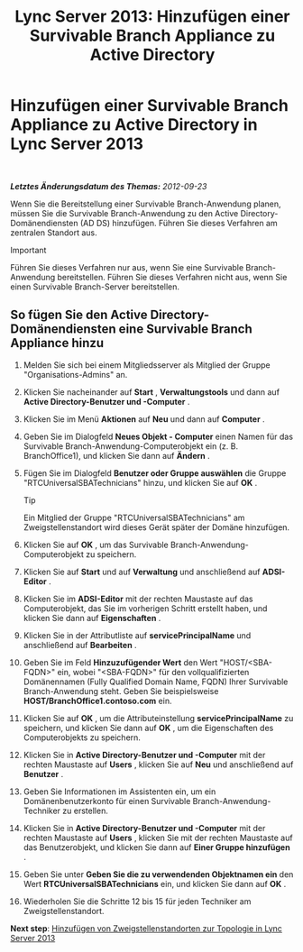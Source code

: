﻿---
title: 'Lync Server 2013: Hinzufügen einer Survivable Branch Appliance zu Active Directory'
TOCTitle: Hinzufügen einer Survivable Branch Appliance zu Active Directory
ms:assetid: 3e63507c-d60b-40ec-8bbe-586b1d707c3e
ms:mtpsurl: https://technet.microsoft.com/de-de/library/Gg425906(v=OCS.15)
ms:contentKeyID: 49293774
ms.date: 05/19/2016
mtps_version: v=OCS.15
ms.translationtype: HT
---

# Hinzufügen einer Survivable Branch Appliance zu Active Directory in Lync Server 2013

 

_**Letztes Änderungsdatum des Themas:** 2012-09-23_

Wenn Sie die Bereitstellung einer Survivable Branch-Anwendung planen, müssen Sie die Survivable Branch-Anwendung zu den Active Directory-Domänendiensten (AD DS) hinzufügen. Führen Sie dieses Verfahren am zentralen Standort aus.


> [!IMPORTANT]
> Führen Sie dieses Verfahren nur aus, wenn Sie eine Survivable Branch-Anwendung bereitstellen. Führen Sie dieses Verfahren nicht aus, wenn Sie einen Survivable Branch-Server bereitstellen.



## So fügen Sie den Active Directory-Domänendiensten eine Survivable Branch Appliance hinzu

1.  Melden Sie sich bei einem Mitgliedsserver als Mitglied der Gruppe "Organisations-Admins" an.

2.  Klicken Sie nacheinander auf **Start** , **Verwaltungstools** und dann auf **Active Directory-Benutzer und -Computer** .

3.  Klicken Sie im Menü **Aktionen** auf **Neu** und dann auf **Computer** .

4.  Geben Sie im Dialogfeld **Neues Objekt - Computer** einen Namen für das Survivable Branch-Anwendung-Computerobjekt ein (z. B. BranchOffice1), und klicken Sie dann auf **Ändern** .

5.  Fügen Sie im Dialogfeld **Benutzer oder Gruppe auswählen** die Gruppe "RTCUniversalSBATechnicians" hinzu, und klicken Sie auf **OK** .
    

    > [!TIP]
    > Ein Mitglied der Gruppe "RTCUniversalSBATechnicians" am Zweigstellenstandort wird dieses Gerät später der Domäne hinzufügen.



6.  Klicken Sie auf **OK** , um das Survivable Branch-Anwendung-Computerobjekt zu speichern.

7.  Klicken Sie auf **Start** und auf **Verwaltung** und anschließend auf **ADSI-Editor** .

8.  Klicken Sie im **ADSI-Editor** mit der rechten Maustaste auf das Computerobjekt, das Sie im vorherigen Schritt erstellt haben, und klicken Sie dann auf **Eigenschaften** .

9.  Klicken Sie in der Attributliste auf **servicePrincipalName** und anschließend auf **Bearbeiten** .

10. Geben Sie im Feld **Hinzuzufügender Wert** den Wert "HOST/\<SBA-FQDN\>" ein, wobei "\<SBA-FQDN\>" für den vollqualifizierten Domänennamen (Fully Qualified Domain Name, FQDN) Ihrer Survivable Branch-Anwendung steht. Geben Sie beispielsweise **HOST/BranchOffice1.contoso.com** ein.

11. Klicken Sie auf **OK** , um die Attributeinstellung **servicePrincipalName** zu speichern, und klicken Sie dann auf **OK** , um die Eigenschaften des Computerobjekts zu speichern.

12. Klicken Sie in **Active Directory-Benutzer und -Computer** mit der rechten Maustaste auf **Users** , klicken Sie auf **Neu** und anschließend auf **Benutzer** .

13. Geben Sie Informationen im Assistenten ein, um ein Domänenbenutzerkonto für einen Survivable Branch-Anwendung-Techniker zu erstellen.

14. Klicken Sie in **Active Directory-Benutzer und -Computer** mit der rechten Maustaste auf **Users** , klicken Sie mit der rechten Maustaste auf das Benutzerobjekt, und klicken Sie dann auf **Einer Gruppe hinzufügen** .

15. Geben Sie unter **Geben Sie die zu verwendenden Objektnamen ein** den Wert **RTCUniversalSBATechnicians** ein, und klicken Sie dann auf **OK** .

16. Wiederholen Sie die Schritte 12 bis 15 für jeden Techniker am Zweigstellenstandort.

**Next step**: [Hinzufügen von Zweigstellenstandorten zur Topologie in Lync Server 2013](lync-server-2013-add-branch-sites-to-your-topology.md)

